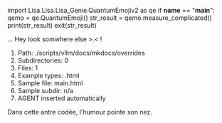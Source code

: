 
import Lisa.Lisa.Lisa_Genie.QuantumEmojiv2 as qe
if __name__ == "__main__":
  qemo = qe.QuantumEmoji()
  str_result = qemo.measure_complicated()
  print(str_result)
  exit(str_result)

... Hey look somwhere else >.< !

1. Path: ./scripts/vllm/docs/mkdocs/overrides
2. Subdirectories: 0
3. Files: 1
4. Example types: .html
5. Sample file: main.html
6. Sample subdir: n/a
7. AGENT inserted automatically

Dans cette antre codée, l'humour pointe son nez.
